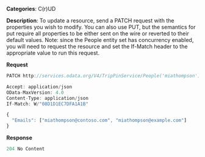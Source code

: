 **Categories**: C(r)UD

**Description**: To update a resource, send a PATCH request with the properties you wish to modify. You can also use PUT, but the semantics for put require all properties to be either sent on the wire or reverted to their default values. Note: since the People entity set has concurrency enabled, you will need to request the resource and set the If-Match header to the appropriate value to run this request.

**Request**

```js
PATCH http://services.odata.org/V4/TripPinService/People('miathompson')

Accept: application/json
OData-MaxVersion: 4.0
Content-Type: application/json
If-Match: W/"08D1D1EC7DFA1A1B"

{
  "Emails": ["miathompson@contoso.com", "miathompson@example.com"]
}
```

**Response**

```js
204 No Content
```

